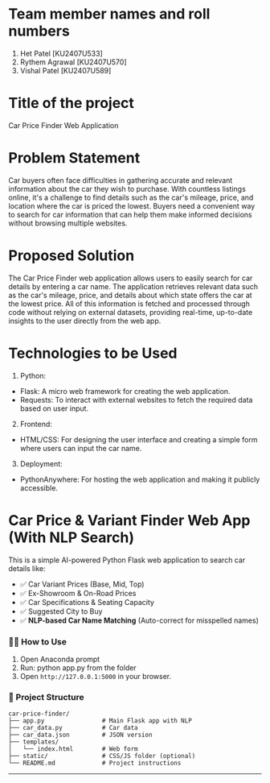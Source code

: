 # Team member names and roll numbers

1. Het Patel [KU2407U533]
2. Rythem Agrawal [KU2407U570]
3. Vishal Patel [KU2407U589]
   
# Title of the project

Car Price Finder Web Application

# Problem Statement

Car buyers often face difficulties in gathering accurate and relevant information about the car they wish to purchase. With countless listings online, it's a challenge to find details such as the car's mileage, price, and location where the car is priced the lowest. Buyers need a convenient way to search for car information that can help them make informed decisions without browsing multiple websites.

# Proposed Solution
The Car Price Finder web application allows users to easily search for car details by entering a car name. The application retrieves relevant data such as the car's mileage, price, and details about which state offers the car at the lowest price. All of this information is fetched and processed through code without relying on external datasets, providing real-time, up-to-date insights to the user directly from the web app.

# Technologies to be Used

1. Python:
- Flask: A micro web framework for creating the web application.
- Requests: To interact with external websites to fetch the required data based on user input.
2. Frontend:
- HTML/CSS: For designing the user interface and creating a simple form where users can input the car name.
3. Deployment:
- PythonAnywhere: For hosting the web application and making it publicly accessible.
  
# Car Price & Variant Finder Web App (With NLP Search)

This is a simple AI-powered Python Flask web application to search car details like:

- ✅ Car Variant Prices (Base, Mid, Top)
- ✅ Ex-Showroom & On-Road Prices
- ✅ Car Specifications & Seating Capacity
- ✅ Suggested City to Buy
- ✅ **NLP-based Car Name Matching** (Auto-correct for misspelled names)

### 🧑‍💻 How to Use
1. Open Anaconda prompt
2. Run:
   python app.py from the folder
3. Open `http://127.0.0.1:5000` in your browser.

### 📁 Project Structure
```
car-price-finder/
├── app.py                # Main Flask app with NLP
├── car_data.py           # Car data
├── car_data.json         # JSON version
├── templates/
│   └── index.html        # Web form
├── static/               # CSS/JS folder (optional)
└── README.md             # Project instructions
```

---
